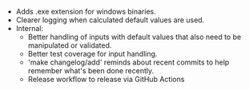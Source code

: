 - Adds .exe extension for windows binaries.
- Clearer logging when calculated default values are used.
- Internal:
  - Better handling of inputs with default values that also
    need to be manipulated or validated.
  - Better test coverage for input handling.
  - 'make changelog/add' reminds about recent commits to help
    remember what's been done recently.
  - Release workflow to release via GitHub Actions
